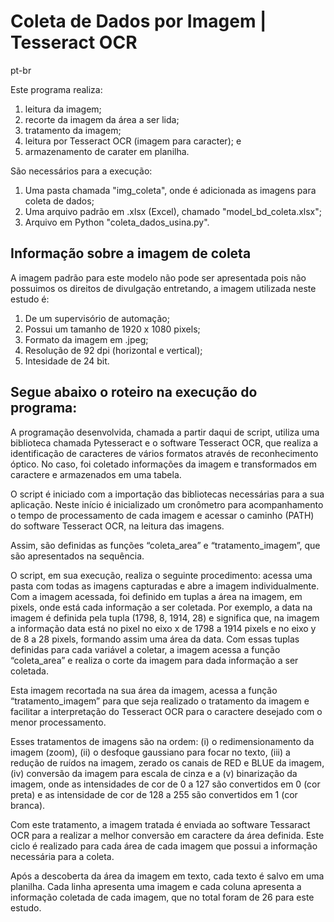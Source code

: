 # Coleta de Dados por Imagem | Tesseract OCR
pt-br

Este programa realiza:
 1. leitura da imagem;
 2. recorte da imagem da área a ser lida;
 3. tratamento da imagem;
 4. leitura por Tesseract OCR (imagem para caracter); e
 5. armazenamento de carater em planilha.

São necessários para a execução:
  1. Uma pasta chamada "img_coleta", onde é adicionada as imagens para coleta de dados;
  2. Uma arquivo padrão em .xlsx (Excel), chamado "model_bd_coleta.xlsx";
  3. Arquivo em Python "coleta_dados_usina.py".

## Informação sobre a imagem de coleta

A imagem padrão para este modelo não pode ser apresentada pois não possuimos os direitos de divulgação entretando, a imagem utilizada neste estudo é:
   1. De um supervisório de automação;
   2. Possui um tamanho de 1920 x 1080 pixels;
   3. Formato da imagem em .jpeg;
   4. Resolução de 92 dpi (horizontal e vertical);
   5. Intesidade de 24 bit.

## Segue abaixo o roteiro na execução do programa:

A programação desenvolvida, chamada a partir daqui de script, utiliza uma biblioteca chamada Pytesseract e o software Tesseract OCR, que realiza a identificação de caracteres de vários formatos através de reconhecimento óptico. No caso, foi coletado informações da imagem e transformados em caractere e armazenados em uma tabela.

O script é iniciado com a importação das bibliotecas necessárias para a sua aplicação. Neste início é inicializado um cronômetro para acompanhamento o tempo de processamento de cada imagem e acessar o caminho (PATH) do software Tesseract OCR, na leitura das imagens.

Assim, são definidas as funções “coleta_area” e “tratamento_imagem”, que são apresentados na sequência.

O script, em sua execução, realiza o seguinte procedimento: acessa uma pasta com todas as imagens capturadas e abre a imagem individualmente. Com a imagem acessada, foi definido em tuplas a área na imagem, em pixels, onde está cada informação a ser coletada. Por exemplo, a data na imagem é definida pela tupla (1798, 8, 1914, 28) e significa que, na imagem a informação data está no pixel no eixo x de 1798 a 1914 pixels e no eixo y de 8 a 28 pixels, formando assim uma área da data. Com essas tuplas definidas para cada variável a coletar, a imagem acessa a função “coleta_area” e realiza o corte da imagem para dada informação a ser coletada.

Esta imagem recortada na sua área da imagem, acessa a função “tratamento_imagem” para que seja realizado o tratamento da imagem e facilitar a interpretação do Tesseract OCR para o caractere desejado com o menor processamento.

Esses tratamentos de imagens são na ordem: (i) o redimensionamento da imagem (zoom), (ii) o desfoque gaussiano para focar no texto, (iii) a redução de ruídos na imagem, zerado os canais de RED e BLUE da imagem, (iv) conversão da imagem para escala de cinza e a (v) binarização da imagem, onde as intensidades de cor de 0 a 127 são convertidos em 0 (cor preta) e as intensidade de cor de 128 a 255 são convertidos em 1 (cor branca).

Com este tratamento, a imagem tratada é enviada ao software Tessaract OCR para a realizar a melhor conversão em caractere da área definida. Este ciclo é realizado para cada área de cada imagem que possui a informação necessária para a coleta.

Após a descoberta da área da imagem em texto, cada texto é salvo em uma planilha. Cada linha apresenta uma imagem e cada coluna apresenta a informação coletada de cada imagem, que no total foram de 26 para este estudo.
